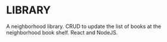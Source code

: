 # LIBRARY
A neighborhood library. CRUD to update the list of books at the neighborhood book shelf. React and NodeJS.
